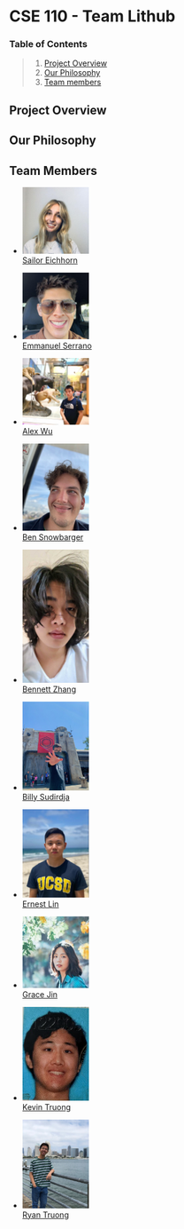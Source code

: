 # CSE 110 - Team Lithub


### Table of Contents

> 1. [Project Overview](#project-overview)
> 2. [Our Philosophy](#our-philosophy)
> 3. [Team members](#team-members)

## Project Overview


## Our Philosophy


## Team Members
- <img src= "Pics/Sailor.jpg"  alt= "error" width="120"/> \
[Sailor Eichhorn](https://sailorforschool.github.io/SuperCoolRepo/) 

- <img src= "Pics/Emmanuel.jpg"  alt= "error" width="120"/> \
 [Emmanuel Serrano](https://emmanuel-serrano.github.io/GitHub_Pages_Project/)

- <img src= "Pics/Alex.JPG"  alt= "error" width="120"/> \
[Alex Wu](https://alex10wu.github.io/CSE110-Alex-Wu/) 

- <img src= "Pics/Ben.jpg"  alt= "error" width="120"/> \
[Ben Snowbarger](https://bsnow1400.github.io/Pages-Project/)

- <img src= "Pics/Bennett.jpg"  alt= "error" width="120"/> \
[Bennett Zhang](https://bennett-zhang.github.io/CSE-110-Lab-1/)

- <img src= "Pics/Billy.jpg"  alt= "error" width="120"/> \
[Billy Sudirdja](https://github.com/billysud/Lab0CSE110/)

- <img src= "Pics/Ernest.jpg"  alt= "error" width="120"/> \
[Ernest Lin](https://ernestl123.github.io/ernestl123/)

- <img src= "Pics/Grace.jpg"  alt= "error" width="120"/> \
[Grace Jin](https://hongyuejin.github.io/GithubPages/)

- <img src= "Pics/Kevin.png"  alt= "error" width="120"/> \
[Kevin Truong](https://wozzack.github.io/pages/)

- <img src= "Pics/Ryan.jpg"  alt= "error" width="120"/> \
[Ryan Truong](https://ryan-truong.github.io/cse110lab/)